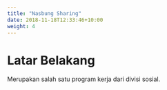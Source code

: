 ```yaml
---
title: "Nasbung Sharing"
date: 2018-11-18T12:33:46+10:00
weight: 4
---
```


# Latar Belakang
Merupakan salah satu program kerja dari divisi sosial.
